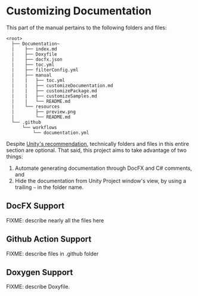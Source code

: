 # Customizing Documentation

This part of the manual pertains to the following folders and files:

```
<root>
  ├── Documentation~
  |    ├── index.md
  |    ├── Doxyfile
  |    ├── docfx.json
  |    ├── toc.yml
  |    ├── filterConfig.yml
  |    ├── manual
  |    |   ├── toc.yml
  |    |   ├── customizeDocumentation.md
  |    |   ├── customizePackage.md
  |    |   ├── customizeSamples.md
  |    |   └── README.md
  |    └── resources
  |        ├── preview.png
  |        └── README.md
  └── .github
      └── workflows
          └── documentation.yml
```

Despite [Unity's recommendation](https://docs.unity3d.com/Manual/cus-layout.html), technically folders and files in this entire section are optional.  That said, this project aims to take advantage of two things:

1. Automate generating documentation through DocFX and C# comments, and
2. Hide the documentation from Unity Project window's view, by using a trailing `~` in the folder name.

## DocFX Support

FIXME: describe nearly all the files here

## Github Action Support

FIXME: describe files in .github folder

## Doxygen Support

FIXME: describe Doxyfile.
